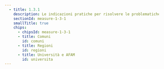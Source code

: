 ```yaml
---
  - title: 1.3.1 
    description: Le indicazioni pratiche per risolvere le problematiche tecniche ricorrenti
    sectionId: measure-1-3-1
    smallTitle: true
    chips:
      - chipsId: measure-1-3-1
      - title: Comuni
        id: comuni
      - title: Regioni
        id: regioni
      - title: Università e AFAM
        id: universita
---
```

